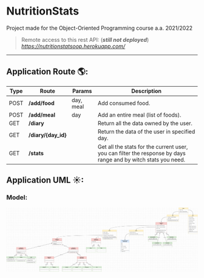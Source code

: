 # NutritionStats
Project made for the Object-Oriented Programming course a.a. 2021/2022

>Remote access to this rest API: (***still not deployed***)
> *https://nutritionstatsoop.herokuapp.com/*
> 
----------------------------------------------------------------------------------------------------------------------------------------

## Application Route 🌎:
Type | Route | Params | Description
---- | ---- | ---- | ----  
POST | **/add/food** | day, meal| Add consumed food.
POST | **/add/meal** | day| Add an entire meal (list of foods).
GET | **/diary** | | Return all the data owned by the user.
GET | **/diary/{day_id}** | | Return the data of the user in specified day.
GET | **/stats** | | Get all the stats for the current user, you can filter the response by days range and by witch stats you need.

## Application UML ☀:
### Model:
![This is an image](graphics/NutritionStats-UML.jpg)
